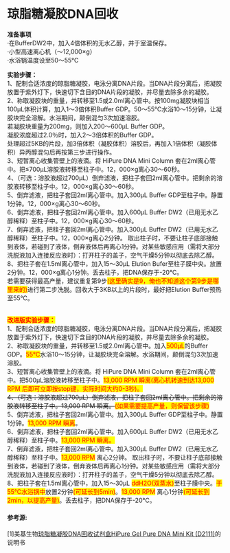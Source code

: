 # 琼脂糖凝胶DNA回收

**准备事项**\
·在BufferDW2中，加入4倍体积的无水乙醇，并于室温保存。\
·小型高速离心机（～12,000×g） \
·水浴锅温度设至50～55℃&#x20;

**实验步骤：**\
1、配制合适浓度的琼脂糖凝胶，电泳分离DNA片段。当DNA片段分离后，把凝胶放置于紫外灯下，快速切下含目的DNA片段的凝胶，并尽量去除多余的凝胶。\
2、称取凝胶块的重量，并转移至1.5或2.0ml离心管中。按100mg凝胶块相当100μL体积计算，加入1～3倍体积Buffer GDP。50～55℃水浴10～15分钟，让凝胶块完全溶解。水浴期间，颠倒混匀3次加速溶胶。\
若凝胶块重量为200mg，则加入200～600μL Buffer GDP。\
凝胶浓度超过2.0％时，加入2～3倍体积的Buffer GDP。\
处理超过5KB的片段，加3倍体积（凝胶体积）溶胶后，再加入1倍体积（凝胶体积）异丙醇混匀后再按第三步进行操作。\
3、短暂离心收集管壁上的液滴。将 HiPure DNA Mini Column 套在2ml离心管中。把≤700μL溶胶液转移至柱子中。12，000×g离心30～60秒。\
4、（可选：溶胶液超过700μL）倒弃滤液，把柱子套回2ml离心管中。把剩余的溶胶液转移至柱子中。12，000×g离心30～60秒。\
5、倒弃滤液，把柱子套回2ml离心管中。加入300μL Buffer GDP至柱子中。静置1分钟。12，000×g离心30～60秒。\
6、倒弃滤液，把柱子套回2ml离心管中。加入600μL Buffer DW2（已用无水乙醇稀释）至柱子中。12，000×g离心30～60秒。\
7、倒弃滤液，把柱子套回2ml离心管中。加入300μL Buffer DW2（已用无水乙醇稀释）至柱子中。12，000×g离心2分钟。 取出柱子时，不要让柱子底部接触到液体，若碰到了液体，倒弃液体后再离心1分钟。对某些敏感应用（需将大部分洗脱液加入连接反应液时）：打开柱子的盖子，空气干燥5分钟以彻底去除乙醇。\
8、把柱子套在1.5ml离心管中，加入15～30μL Elution Bufer至柱子膜中央。放置2分钟。12，000×g离心1分钟。丢去柱子，把DNA保存于-20℃。\
若需要获得最高产量，建议重复第9步<mark style="color:red;">(这里确实是9，俺也不知道这个第9步是哪里来的)</mark>进行第二步洗脱。回收大于3KB以上的片段时，最好把Elution Buffer预热至55℃。

\
<mark style="color:red;">**改进版实验步骤：**</mark>\
1、配制合适浓度的琼脂糖凝胶，电泳分离DNA片段。当DNA片段分离后，把凝胶放置于紫外灯下，快速切下含目的DNA片段的凝胶，并尽量去除多余的凝胶。\
2、称取凝胶块的重量，并转移至1.5或2.0ml离心管中。加入<mark style="color:red;">500μL</mark>的Buffer GDP。<mark style="color:red;">55℃</mark>水浴10～15分钟，让凝胶块完全溶解。水浴期间，颠倒混匀3次加速溶胶。\
3、短暂离心收集管壁上的液滴。将 HiPure DNA Mini Column 套在2ml离心管中。把500μL溶胶液转移至柱子中。<mark style="color:red;">13,000 RPM 瞬离(离心机转速到达13,000 RPM 后即可立即按stop键，实际时间大约0-3秒)。</mark>\
~~4、（可选：溶胶液超过700μL）倒弃滤液，把柱子套回2ml离心管中。把剩余的溶胶液转移至柱子中。13,000 RPM 瞬离。~~<mark style="color:red;">(如果需要提高产量，则保留该步骤)</mark>\
5、倒弃滤液，把柱子套回2ml离心管中。加入300μL Buffer GDP至柱子中。静置1分钟。<mark style="color:red;">13,000 RPM 瞬离</mark>。\
6、倒弃滤液，把柱子套回2ml离心管中。加入600μL Buffer DW2（已用无水乙醇稀释）至柱子中。<mark style="color:red;">13,000 RPM 瞬离。</mark>\
7、倒弃滤液，把柱子套回2ml离心管中。加入300μL Buffer DW2（已用无水乙醇稀释）至柱子中。<mark style="color:red;">13,000 RPM</mark> 离心2分钟。 取出柱子时，不要让柱子底部接触到液体，若碰到了液体，倒弃液体后再离心1分钟。对某些敏感应用（需将大部分洗脱液加入连接反应液时）：打开柱子的盖子，空气干燥5分钟以彻底去除乙醇。\
8、把柱子套在1.5ml离心管中，加入15～30μL <mark style="color:red;">ddH2O(双蒸水)</mark>至柱子膜中央。<mark style="color:red;">于55℃水浴锅中</mark>放置2分钟<mark style="color:red;">(可延长到5min)</mark>。<mark style="color:red;">13,000 RPM</mark> 离心1分钟<mark style="color:red;">(可延长到2min，以提高产量)</mark>。丢去柱子，把DNA保存于-20℃。

#### 参考源:

\[1]美基生物[琼脂糖凝胶DNA回收试剂盒HiPure Gel Pure DNA Mini Kit (D2111)](http://www.magentec.com.cn/product\_show.php?id=251)的说明书
